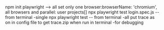 npm init playwright --> all set
only one browser:browserName: 'chromium',
all browsers and parallel: user projects[]
npx playwright test login.spec.js -- from terminal -single
npx playwright test -- from terminal -all
put trace as on in config file to get trace.zip when run in terminal -for debugging
